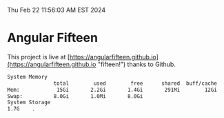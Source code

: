 Thu Feb 22 11:56:03 AM EST 2024

# Angular Fifteen


This project is live at [https://angularfifteen.github.io](https://angularfifteen.github.io "fifteen!") thanks to Github.

```bash
System Memory
               total        used        free      shared  buff/cache   available
Mem:            15Gi       2.2Gi       1.4Gi       291Mi        12Gi        13Gi
Swap:          8.0Gi       1.0Mi       8.0Gi
System Storage
1.7G	.
```
```bash
